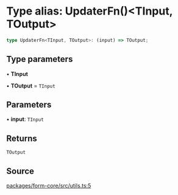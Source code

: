 # Type alias: UpdaterFn()\<TInput, TOutput\>

```ts
type UpdaterFn<TInput, TOutput>: (input) => TOutput;
```

## Type parameters

• **TInput**

• **TOutput** = `TInput`

## Parameters

• **input**: `TInput`

## Returns

`TOutput`

## Source

[packages/form-core/src/utils.ts:5](https://github.com/TanStack/form/blob/15a69d908f9285338889d60e93b689d265e4136c/packages/form-core/src/utils.ts#L5)
